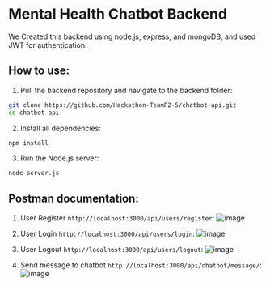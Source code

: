 ﻿# Mental Health Chatbot Backend
 We Created this backend using node.js, express, and mongoDB, and used JWT for authentication. 

## How to use:

1. Pull the backend repository and navigate to the backend folder:
```bash
git clone https://github.com/Hackathon-TeamP2-5/chatbot-api.git
cd chatbot-api
```

2. Install all dependencies:
```bash
npm install
```

3. Run the Node.js server:
```bash
node server.js
``` 

## Postman documentation:

1. User Register `http://localhost:3000/api/users/register`:
![image](https://github.com/user-attachments/assets/9f6a2509-0ca3-42c8-9617-abb34afec727)

2. User Login `http://localhost:3000/api/users/login`:
![image](https://github.com/user-attachments/assets/4166203c-4775-4992-b024-39ac3dc7811d)

3. User Logout `http://localhost:3000/api/users/logout`:
![image](https://github.com/user-attachments/assets/4800a74b-cf0f-4e35-bf91-467db18e6268)

4. Send message to chatbot `http://localhost:3000/api/chatbot/message/`:
![image](https://github.com/user-attachments/assets/aff6c9a2-587b-4e88-af06-48f7345aade3)

